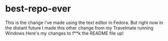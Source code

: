 # best-repo-ever

This is the change i've made using the text editor in Fedora.
But right now in the distant future I made this other change from my Travelmate running Windows
Here's my changes to f**k the README file up!